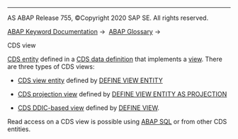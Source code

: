   

* * *

AS ABAP Release 755, ©Copyright 2020 SAP SE. All rights reserved.

[ABAP Keyword Documentation](javascript:call_link\('abenabap.htm'\)) →  [ABAP Glossary](javascript:call_link\('abenabap_glossary.htm'\)) → 

CDS view

[CDS entity](javascript:call_link\('abencds_entity_glosry.htm'\) "Glossary Entry") defined in a [CDS data definition](javascript:call_link\('abencds_data_definition_glosry.htm'\) "Glossary Entry") that implements a [view](javascript:call_link\('abenview_glosry.htm'\) "Glossary Entry"). There are three types of CDS views:

-   [CDS view entity](javascript:call_link\('abencds_v2_view_glosry.htm'\) "Glossary Entry") defined by [DEFINE VIEW ENTITY](javascript:call_link\('abencds_define_view_entity.htm'\))

-   [CDS projection view](javascript:call_link\('abencds_projection_view_glosry.htm'\) "Glossary Entry") defined by [DEFINE VIEW ENTITY AS PROJECTION](javascript:call_link\('abencds_define_view_as_projection.htm'\))

-   [CDS DDIC-based view](javascript:call_link\('abencds_v1_view_glosry.htm'\) "Glossary Entry") defined by [DEFINE VIEW](javascript:call_link\('abencds_define_view_v1.htm'\)).

Read access on a CDS view is possible using [ABAP SQL](javascript:call_link\('abenabap_sql_glosry.htm'\) "Glossary Entry") or from other CDS entities.
